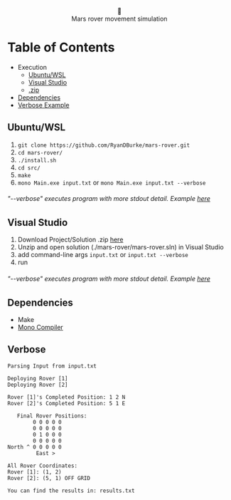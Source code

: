 <div align="center">🤖</div>
<div align="center">Mars rover movement simulation</div>

# Table of Contents

* Execution
  * [Ubuntu/WSL](#linux)
  * [Visual Studio](#win)
  * [.zip](https://github.com/RyanDBurke/mars-rover/raw/main/zip/mars-rover.zip)
* [Dependencies](#dependencies)
* [Verbose Example](#verbose)

## Ubuntu/WSL <a name="linux"></a>
1. ```git clone https://github.com/RyanDBurke/mars-rover.git``` <br>
2. ```cd mars-rover/```<br>
3. ```./install.sh```<br>
4. ```cd src/```<br>
5. ```make```<br>
6. ```mono Main.exe input.txt``` or ```mono Main.exe input.txt --verbose```<br>
  ###### "--verbose" executes program with more stdout detail. Example [here](#verbose)
  
## Visual Studio <a name="win"></a>
1. Download Project/Solution .zip [here](https://github.com/RyanDBurke/mars-rover/raw/main/zip/mars-rover.zip) <br>
2. Unzip and open solution (./mars-rover/mars-rover.sln) in Visual Studio <br>
3. add command-line args ```input.txt``` or ```input.txt --verbose``` <br>
4. run <br>
  ###### "--verbose" executes program with more stdout detail. Example [here](#verbose)
  
## Dependencies <a name="dependencies"></a>
* Make
* [Mono Compiler](https://www.mono-project.com/docs/about-mono/languages/csharp/)

## Verbose<a name="verbose"></a>
```
Parsing Input from input.txt

Deploying Rover [1]
Deploying Rover [2]

Rover [1]'s Completed Position: 1 2 N
Rover [2]'s Completed Position: 5 1 E

   Final Rover Positions:
        0 0 0 0 0
        0 0 0 0 0
        0 1 0 0 0
        0 0 0 0 0
North ^ 0 0 0 0 0
         East >

All Rover Coordinates:
Rover [1]: (1, 2)
Rover [2]: (5, 1) OFF GRID

You can find the results in: results.txt
```
